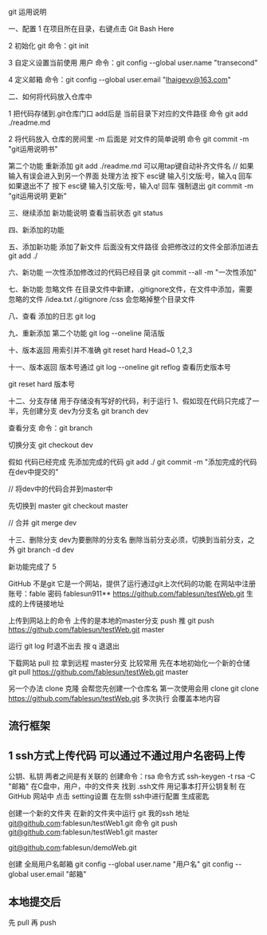 git 运用说明

一、配置
1 在项目所在目录，右键点击 Git Bash Here

2 初始化 git 命令：git init

3 自定义设置当前使用 用户
命令：git config --global user.name "transecond"

4 定义邮箱
命令：git config --global user.email "lhaigevv@163.com"

二、如何将代码放入仓库中

1 把代码存储到.git仓库门口  add后是 当前目录下对应的文件路径
命令 git add ./readme.md

2 将代码放入 仓库的房间里 -m 后面是 对文件的简单说明
命令 git commit -m "git运用说明书"

第二个功能 重新添加
git add ./readme.md  可以用tap键自动补齐文件名
// 如果 输入有误会进入到另一个界面
处理方法 按下 esc键 输入引文版:号，输入q 回车
如果退出不了 按下 esc键 输入引文版:号，输入q! 回车  强制退出
git commit -m "git运用说明 更新"

三、继续添加 新功能说明
查看当前状态
git status

四、新添加的功能

五、添加新功能 添加了新文件 后面没有文件路径 会把修改过的文件全部添加进去
git add ./

六、新功能 一次性添加修改过的代码已经目录
git commit --all -m "一次性添加"

七、新功能 忽略文件
在目录文件中新建，.gitignore文件，在文件中添加，需要忽略的文件
/idea.txt
/.gitignore
/css 会忽略掉整个目录文件

八、查看 添加的日志
git log

九、重新添加 第二个功能
git log --oneline 简洁版

十、版本返回  用索引并不准确
git reset hard Head~0  1,2,3

十一、版本返回 版本号通过 git log --oneline
      git reflog 查看历史版本号

git reset hard 版本号

十二、分支存储 用于存储没有写好的代码，利于运行
1、假如现在代码只完成了一半，先创建分支  dev为分支名
git branch dev

查看分支
命令：git branch

切换分支
git checkout dev

假如 代码已经完成
先添加完成的代码
git add ./
git commit -m "添加完成的代码 在dev中提交的"

// 将dev中的代码合并到master中

先切换到 master
git checkout master

// 合并
git merge dev

十三、删除分支 dev为要删除的分支名  删除当前分支必须，切换到当前分支，之外
git branch -d dev

新功能完成了 5

GitHub
不是git 它是一个网站，提供了运行通过git上次代码的功能
在网站中注册
账号：fable
密码 fablesun911**
https://github.com/fablesun/testWeb.git 生成的上传链接地址

上传到网站上的命令  上传的是本地的master分支   push 推
git push https://github.com/fablesun/testWeb.git master

运行 git log 时退不出去 按 q 退退出

下载网站  pull 拉   拿到远程 master分支  比较常用
先在本地初始化一个新的仓储
git pull https://github.com/fablesun/testWeb.git master

另一个办法 clone 克隆 会帮您先创建一个仓库名  第一次使用会用 clone
git clone https://github.com/fablesun/testWeb.git
多次执行 会覆盖本地内容

## 流行框架
## 1 ssh方式上传代码 可以通过不通过用户名密码上传
公钥、私钥  两者之间是有关联的
创建命令：rsa 命令方式
ssh-keygen -t rsa -C "邮箱"
在C盘中，用户，中的文件夹 找到 .ssh文件 用记事本打开公钥复制
在 GitHub 网站中 点击 setting设置 在左侧 ssh中进行配置 生成密匙

创建一个新的文件夹 在新的文件夹中运行 git
我的ssh 地址
git@github.com:fablesun/testWeb1.git
命令
git push git@github.com:fablesun/testWeb1.git master

git@github.com:fablesun/demoWeb.git

创建 全局用户名邮箱
git config --global user.name "用户名"
git config --global user.email "邮箱"

## 本地提交后
先 pull 再 push

